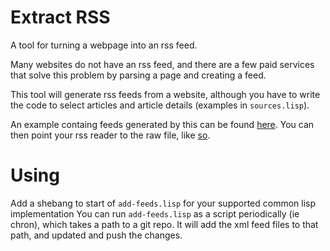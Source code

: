# Extract RSS

A tool for turning a webpage into an rss feed.


Many websites do not have an rss feed, and there are a few paid services that
solve this problem by parsing a page and creating a feed.


This tool will generate rss feeds from a website, although you 
have to write the code to select articles and article details (examples in `sources.lisp`).

An example containg feeds generated by this can be found [here](https://github.com/NoamZeise/xml-feeds). 
You can then point your rss reader to the raw file, like [so](https://raw.githubusercontent.com/NoamZeise/xml-feeds/master/lol-devblog.xml).

# Using

Add a shebang to start of `add-feeds.lisp` for your supported common lisp implementation
You can run `add-feeds.lisp` as a script periodically (ie chron), which takes a path to a git repo.
It will add the xml feed files to that path, and updated and push the changes.
